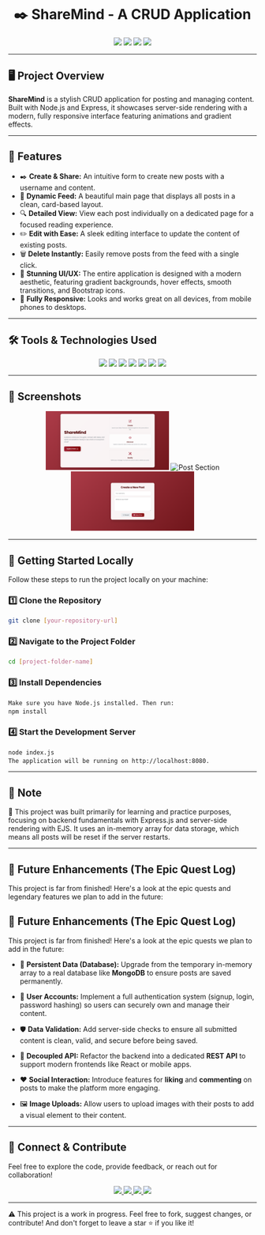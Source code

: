 <h1 align="center">✒️ ShareMind - A CRUD Application</h1>

<p align="center">
  <img src="https://img.shields.io/badge/Node.js-339933?style=for-the-badge&logo=nodedotjs&logoColor=white"/>
  <img src="https://img.shields.io/badge/Express.js-000000?style=for-the-badge&logo=express&logoColor=white"/>
  <img src="https://img.shields.io/badge/EJS-9B59B6?style=for-the-badge&logo=ejs&logoColor=white"/>
  <img src="https://img.shields.io/badge/Bootstrap-563D7C?style=for-the-badge&logo=bootstrap&logoColor=white"/>
</p>

---

## 🖥️ Project Overview

**ShareMind** is a stylish CRUD application for posting and managing content. Built with Node.js and Express, it showcases server-side rendering with a modern, fully responsive interface featuring animations and gradient effects.

---

## 🚀 Features

-   ✒️ **Create & Share:** An intuitive form to create new posts with a username and content.
-   👀 **Dynamic Feed:** A beautiful main page that displays all posts in a clean, card-based layout.
-   🔍 **Detailed View:** View each post individually on a dedicated page for a focused reading experience.
-   ✏️ **Edit with Ease:** A sleek editing interface to update the content of existing posts.
-   🗑️ **Delete Instantly:** Easily remove posts from the feed with a single click.
-   🎨 **Stunning UI/UX:** The entire application is designed with a modern aesthetic, featuring gradient backgrounds, hover effects, smooth transitions, and Bootstrap icons.
-   📱 **Fully Responsive:** Looks and works great on all devices, from mobile phones to desktops.

---

## 🛠️ Tools & Technologies Used

<p align="center">
  <img src="https://img.shields.io/badge/Node.js-339933?style=for-the-badge&logo=nodedotjs&logoColor=white"/>
  <img src="https://img.shields.io/badge/Express.js-000000?style=for-the-badge&logo=express&logoColor=white"/>
  <img src="https://img.shields.io/badge/EJS-9B59B6?style=for-the-badge&logo=ejs&logoColor=white"/>
  <img src="https://img.shields.io/badge/JavaScript-ES6-F7DF1E?style=for-the-badge&logo=javascript&logoColor=black"/>
  <img src="https://img.shields.io/badge/HTML5-E34F26?style=for-the-badge&logo=html5&logoColor=white"/>
  <img src="https://img.shields.io/badge/CSS3-1572B6?style=for-the-badge&logo=css3&logoColor=white"/>
  <img src="https://img.shields.io/badge/Bootstrap-563D7C?style=for-the-badge&logo=bootstrap&logoColor=white"/>
</p>

---

## 📸 Screenshots

<div align="center">
  <img src="assets/home.png" alt="Home Page" width="250" />
  <img src="assets/post.png.png" alt="Post Section" width="250" />
  <img src="assets/create.png" alt="Create Section" width="250" />
</div>

---

## 🚀 Getting Started Locally
Follow these steps to run the project locally on your machine:

### 1️⃣ Clone the Repository
```bash
git clone [your-repository-url]
```
### 2️⃣ Navigate to the Project Folder
```bash
cd [project-folder-name]
```
### 3️⃣ Install Dependencies
```bash
Make sure you have Node.js installed. Then run:
npm install
```
### 4️⃣ Start the Development Server
```bash
node index.js
The application will be running on http://localhost:8080.
```

---

## 📌 Note
🧪 This project was built primarily for learning and practice purposes, focusing on backend fundamentals with Express.js and server-side rendering with EJS. It uses an in-memory array for data storage, which means all posts will be reset if the server restarts.

---

## 🌟 Future Enhancements (The Epic Quest Log)

This project is far from finished! Here's a look at the epic quests and legendary features we plan to add in the future:

## 🌟 Future Enhancements (The Epic Quest Log)

This project is far from finished! Here's a look at the epic quests we plan to add in the future:

-   🧠 **Persistent Data (Database):** Upgrade from the temporary in-memory array to a real database like **MongoDB** to ensure posts are saved permanently.

-   🔐 **User Accounts:** Implement a full authentication system (signup, login, password hashing) so users can securely own and manage their content.

-   🛡️ **Data Validation:** Add server-side checks to ensure all submitted content is clean, valid, and secure before being saved.

-   🤖 **Decoupled API:** Refactor the backend into a dedicated **REST API** to support modern frontends like React or mobile apps.

-   ❤️ **Social Interaction:** Introduce features for **liking** and **commenting** on posts to make the platform more engaging.

-   🖼️ **Image Uploads:** Allow users to upload images with their posts to add a visual element to their content.

---

## 🙌 Connect & Contribute
Feel free to explore the code, provide feedback, or reach out for collaboration!

<p align="center"> <a href="https://github.com/samjaiswal51" target="_blank"> <img src="https://img.shields.io/badge/GitHub-100000?style=for-the-badge&logo=github&logoColor=white"/> </a> <a href="https://www.linkedin.com/in/samarth-jaiswal-72b67b313/" target="_blank"> <img src="https://img.shields.io/badge/LinkedIn-Connect-blue?style=for-the-badge&logo=linkedin&logoColor=white"/> </a> <a href="https://leetcode.com/samjaiswal51" target="_blank"> <img src="https://img.shields.io/badge/LeetCode-FFA116?style=for-the-badge&logo=LeetCode&logoColor=black"/> </a> <a href="https://www.hackerrank.com/samjaiswal51" target="_blank"> <img src="https://img.shields.io/badge/HackerRank-2EC866?style=for-the-badge&logo=HackerRank&logoColor=white"/> </a> </p>

---

⚠️ This project is a work in progress. Feel free to fork, suggest changes, or contribute! And don't forget to leave a star ⭐ if you like it!
